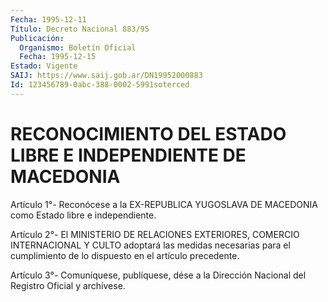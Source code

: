 ```yaml
---
Fecha: 1995-12-11
Título: Decreto Nacional 883/95
Publicación:
  Organismo: Boletín Oficial
  Fecha: 1995-12-15
Estado: Vigente
SAIJ: https://www.saij.gob.ar/DN19952000883
Id: 123456789-0abc-388-0002-5991soterced
---
```

# RECONOCIMIENTO DEL ESTADO LIBRE E INDEPENDIENTE DE MACEDONIA

<a id="1"></a>
Artículo  1°-  Reconócese  a  la EX-REPUBLICA YUGOSLAVA DE MACEDONIA como Estado libre e independiente.

<a id="2"></a>
Artículo  2°-  El  MINISTERIO  DE  RELACIONES  EXTERIORES, COMERCIO INTERNACIONAL  Y  CULTO  adoptará  las  medidas  necesarias  para el cumplimiento de lo dispuesto en el artículo precedente.

<a id="3"></a>
Artículo  3°-  Comuníquese, publíquese, dése a la Dirección Nacional del Registro Oficial y archívese.